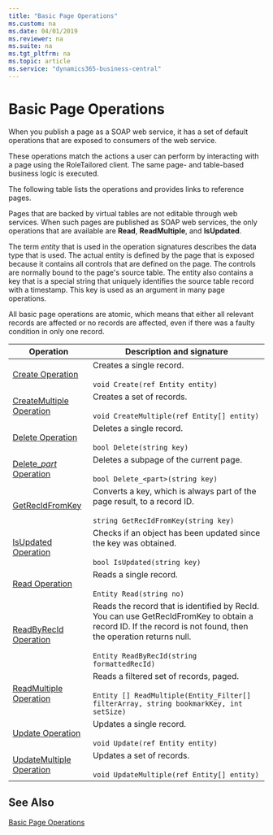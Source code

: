 ```yaml
---
title: "Basic Page Operations"
ms.custom: na
ms.date: 04/01/2019
ms.reviewer: na
ms.suite: na
ms.tgt_pltfrm: na
ms.topic: article
ms.service: "dynamics365-business-central"
---
```

# Basic Page Operations
When you publish a page as a SOAP web service, it has a set of default operations that are exposed to consumers of the web service.  

 These operations match the actions a user can perform by interacting with a page using the RoleTailored client. The same page- and table-based business logic is executed.  

 The following table lists the operations and provides links to reference pages.  

 Pages that are backed by virtual tables are not editable through web services. When such pages are published as SOAP web services, the only operations that are available are **Read**, **ReadMultiple**, and **IsUpdated**.  

 The term *entity* that is used in the operation signatures describes the data type that is used. The actual entity is defined by the page that is exposed because it contains all controls that are defined on the page. The controls are normally bound to the page's source table. The entity also contains a key that is a special string that uniquely identifies the source table record with a timestamp. This key is used as an argument in many page operations.  

 All basic page operations are atomic, which means that either all relevant records are affected or no records are affected, even if there was a faulty condition in only one record.  

|Operation|Description and signature|  
|---------------|-------------------------------|  
|[Create Operation](Create-Operation.md)|Creates a single record.<br /><br /> `void Create(ref Entity entity)`|  
|[CreateMultiple Operation](CreateMultiple-Operation.md)|Creates a set of records.<br /><br /> `void CreateMultiple(ref Entity[] entity)`|  
|[Delete Operation](Delete-Operation.md)|Deletes a single record.<br /><br /> `bool Delete(string key)`|  
|[Delete\_*part* Operation](Delete_-part--Operation.md)|Deletes a subpage of the current page.<br /><br /> `bool Delete_<part>(string key)`|  
|[GetRecIdFromKey](GetRecIdFromKey-operation.md)|Converts a key, which is always part of the page result, to a record ID.<br /><br /> `string GetRecIdFromKey(string key)`|  
|[IsUpdated Operation](IsUpdated-Operation.md)|Checks if an object has been updated since the key was obtained.<br /><br /> `bool IsUpdated(string key)`|  
|[Read Operation](Read-Operation.md)|Reads a single record.<br /><br /> `Entity Read(string no)`|  
|[ReadByRecId Operation](ReadByRecId-Operation.md)|Reads the record that is identified by RecId. You can use GetRecIdFromKey to obtain a record ID. If the record is not found, then the operation returns null.<br /><br /> `Entity ReadByRecId(string formattedRecId)`|  
|[ReadMultiple Operation](ReadMultiple-Operation.md)|Reads a filtered set of records, paged.<br /><br /> `Entity [] ReadMultiple(Entity_Filter[] filterArray, string bookmarkKey, int setSize)`|  
|[Update Operation](Update-Operation.md)|Updates a single record.<br /><br /> `void Update(ref Entity entity)`|  
|[UpdateMultiple Operation](UpdateMultiple-Operation.md)|Updates a set of records.<br /><br /> `void UpdateMultiple(ref Entity[] entity)`|  

## See Also  
 [Basic Page Operations](Basic-Page-Operations.md)